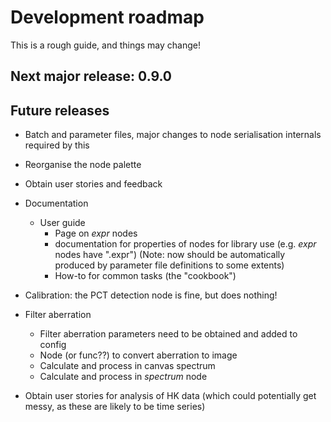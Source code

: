 # Development roadmap

This is a rough guide, and things may change!

## Next major release: 0.9.0
        
## Future releases

* Batch and parameter files, major changes to node serialisation internals required by this
* Reorganise the node palette
* Obtain user stories and feedback
* Documentation
    * User guide
        * Page on *expr* nodes
        * documentation for properties of nodes for library use (e.g. *expr* nodes have ".expr") (Note: now should be automatically produced by parameter file definitions to some extents)
        * How-to for common tasks (the "cookbook")

* Calibration: the PCT detection node is fine, but does nothing!

* Filter aberration
    * Filter aberration parameters need to be obtained and added to config
    * Node (or func??) to convert aberration to image
    * Calculate and process in canvas spectrum
    * Calculate and process in *spectrum* node

* Obtain user stories for analysis of HK data (which could potentially
get messy, as these are likely to be time series)

